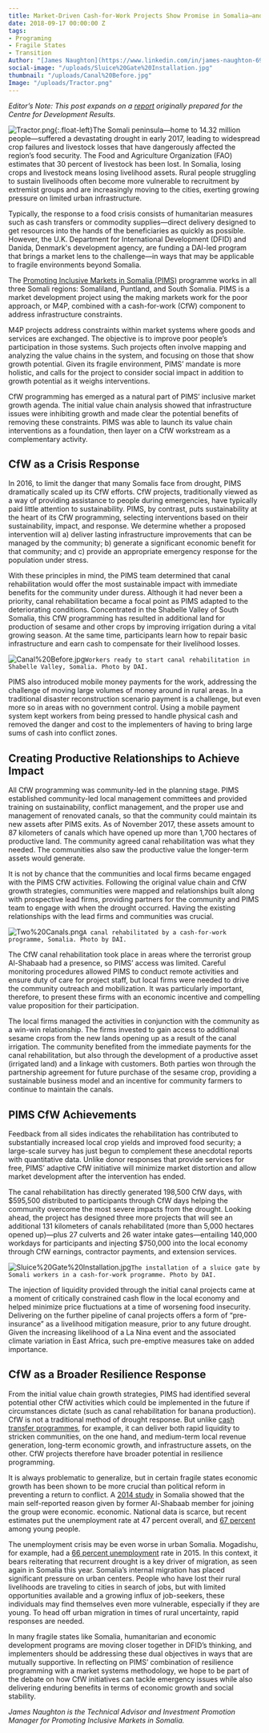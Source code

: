```yaml
---
title: Market-Driven Cash-for-Work Projects Show Promise in Somalia—and Beyond?
date: 2018-09-17 00:00:00 Z
tags:
- Programing
- Fragile States
- Transition
Author: "[James Naughton](https://www.linkedin.com/in/james-naughton-69973417/) "
social-image: "/uploads/Sluice%20Gate%20Installation.jpg"
thumbnail: "/uploads/Canal%20Before.jpg"
Image: "/uploads/Tractor.png"
---
```


*Editor’s Note: This post expands on a [report](https://docs.wixstatic.com/ugd/f9ec1c_30a110c3682b4acfa185d34e7b1d3614.pdf) originally prepared for the Centre for Development Results.* 

![Tractor.png](/uploads/Tractor.png "Sesame land preparation in Jowhar"){:.float-left}The Somali peninsula—home to 14.32 million people—suffered a devastating drought in early 2017, leading to widespread crop failures and livestock losses that have dangerously affected the region’s food security. The Food and Agriculture Organization (FAO) estimates that 30 percent of livestock has been lost. In Somalia, losing crops and livestock means losing livelihood assets. Rural people struggling to sustain livelihoods often become more vulnerable to recruitment by extremist groups and are increasingly moving to the cities, exerting growing pressure on limited urban infrastructure.

<!--more-->

Typically, the response to a food crisis consists of humanitarian measures such as cash transfers or commodity supplies—direct delivery designed to get resources into the hands of the beneficiaries as quickly as possible. However, the U.K. Department for International Development (DFID) and Danida, Denmark's development agency, are funding a DAI-led program that brings a market lens to the challenge—in ways that may be applicable to fragile environments beyond Somalia.

The [Promoting Inclusive Markets in Somalia (PIMS)](https://www.dai.com/our-work/projects/somalia-promoting-inclusive-markets-somalia) programme works in all three Somali regions: Somaliland, Puntland, and South Somalia. PIMS is a market development project using the making markets work for the poor approach, or M4P, combined with a cash-for-work (CfW) component to address infrastructure constraints. 

M4P projects address constraints within market systems where goods and services are exchanged. The objective is to improve poor people’s participation in those systems. Such projects often involve mapping and analyzing the value chains in the system, and focusing on those that show growth potential. Given its fragile environment, PIMS’ mandate is more holistic, and calls for the project to consider social impact in addition to growth potential as it weighs interventions. 

CfW programming has emerged as a natural part of PIMS’ inclusive market growth agenda. The initial value chain analysis showed that infrastructure issues were inhibiting growth and made clear the potential benefits of removing these constraints. PIMS was able to launch its value chain interventions as a foundation, then layer on a CfW workstream as a complementary activity. 

## CfW as a Crisis Response

In 2016, to limit the danger that many Somalis face from drought, PIMS dramatically scaled up its CfW efforts. CfW projects, traditionally viewed as a way of providing assistance to people during emergencies, have typically paid little attention to sustainability. PIMS, by contrast, puts sustainability at the heart of its CfW programming, selecting interventions based on their sustainability, impact, and response. We determine whether a proposed intervention will a) deliver lasting infrastructure improvements that can be managed by the community; b) generate a significant economic benefit for that community; and c) provide an appropriate emergency response for the population under stress. 

With these principles in mind, the PIMS team determined that canal rehabilitation would offer the most sustainable impact with immediate benefits for the community under duress. Although it had never been a priority, canal rehabilitation became a focal point as PIMS adapted to the deteriorating conditions. Concentrated in the Shabelle Valley of South Somalia, this CfW programming has resulted in additional land for production of sesame and other crops by improving irrigation during a vital growing season. At the same time, participants learn how to repair basic infrastructure and earn cash to compensate for their livelihood losses. 

![Canal%20Before.jpg](/uploads/Canal%20Before.jpg)`Workers ready to start canal rehabilitation in Shabelle Valley, Somalia. Photo by DAI.`

PIMS also introduced mobile money payments for the work, addressing the challenge of moving large volumes of money around in rural areas. In a traditional disaster reconstruction scenario payment is a challenge, but even more so in areas with no government control. Using a mobile payment system kept workers from being pressed to handle physical cash and removed the danger and cost to the implementers of having to bring large sums of cash into conflict zones. 

## Creating Productive Relationships to Achieve Impact

All CfW programming was community-led in the planning stage. PIMS established community-led local management committees and provided training on sustainability, conflict management, and the proper use and management of renovated canals, so that the community could maintain its new assets after PIMS exits. As of November 2017, these assets amount to 87 kilometers of canals which have opened up more than 1,700 hectares of productive land. The community agreed canal rehabilitation was what they needed. The communities also saw the productive value the longer-term assets would generate. 

It is not by chance that the communities and local firms became engaged with the PIMS CfW activities. Following the original value chain and CfW growth strategies, communities were mapped and relationships built along with prospective lead firms, providing partners for the community and PIMS team to engage with when the drought occurred. Having the existing relationships with the lead firms and communities was crucial. 

![Two%20Canals.png](/uploads/Two%20Canals.png)`A canal rehabilitated by a cash-for-work programme, Somalia. Photo by DAI.`

The CfW canal rehabilitation took place in areas where the terrorist group Al-Shabaab had a presence, so PIMS’ access was limited. Careful monitoring procedures allowed PIMS to conduct remote activities and ensure duty of care for project staff, but local firms were needed to drive the community outreach and mobilization. It was particularly important, therefore, to present these firms with an economic incentive and compelling value proposition for their participation.

The local firms managed the activities in conjunction with the community as a win-win relationship. The firms invested to gain access to additional sesame crops from the new lands opening up as a result of the canal irrigation. The community benefited from the immediate payments for the canal rehabilitation, but also through the development of a productive asset (irrigated land) and a linkage with customers. Both parties won through the partnership agreement for future purchase of the sesame crop, providing a sustainable business model and an incentive for community farmers to continue to maintain the canals.

## PIMS CfW Achievements 

Feedback from all sides indicates the rehabilitation has contributed to substantially increased local crop yields and improved food security; a large-scale survey has just begun to complement these anecdotal reports with quantitative data. Unlike donor responses that provide services for free, PIMS’ adaptive CfW initiative will minimize market distortion and allow market development after the intervention has ended.  

The canal rehabilitation has directly generated 198,500 CfW days, with $595,500 distributed to participants through CfW days helping the community overcome the most severe impacts from the drought. Looking ahead, the project has designed three more projects that will see an additional 131 kilometers of canals rehabilitated (more than 5,000 hectares opened up)—plus 27 culverts and 26 water intake gates—entailing 140,000 workdays for participants and injecting $750,000 into the local economy through CfW earnings, contractor payments, and extension services.

![Sluice%20Gate%20Installation.jpg](/uploads/Sluice%20Gate%20Installation.jpg)`The installation of a sluice gate by Somali workers in a cash-for-work programme. Photo by DAI.`

The injection of liquidity provided through the initial canal projects came at a moment of critically constrained cash flow in the local economy and helped minimize price fluctuations at a time of worsening food insecurity. Delivering on the further pipeline of canal projects offers a form of “pre-insurance” as a livelihood mitigation measure, prior to any future drought. Given the increasing likelihood of a La Nina event and the associated climate variation in East Africa, such pre-emptive measures take on added importance. 

## CfW as a Broader Resilience Response

From the initial value chain growth strategies, PIMS had identified several potential other CfW activities which could be implemented in the future if circumstances dictate (such as canal rehabilitation for banana production). CfW is not a traditional method of drought response. But unlike [cash transfer programmes](https://www.dai.com/our-work/projects/kenya-hunger-safety-net-programme-phase-2-hsnp2), for example, it can deliver both rapid liquidity to stricken communities, on the one hand, and medium-term local revenue generation, long-term economic growth, and infrastructure assets, on the other. CfW projects therefore have broader potential in resilience programming. 

It is always problematic to generalize, but in certain fragile states economic growth has been shown to be more crucial than political reform in preventing a return to conflict. A [2014 study](https://issafrica.s3.amazonaws.com/site/uploads/Paper266.pdf) in Somalia showed that the main self-reported reason given by former Al-Shabaab member for joining the group were economic. economic. National data is scarce, but recent estimates put the unemployment rate at 47 percent overall, and [67 percent](http://www.oecd.org/dev/africa/) among young people. 

The unemployment crisis may be even worse in urban Somalia. Mogadishu, for example, had a [66 percent unemployment](http://fragilecities.igarape.org.br/) rate in 2015. In this context, it bears reiterating that recurrent drought is a key driver of migration, as seen again in Somalia this year. Somalia’s internal migration has placed significant pressure on urban centers. People who have lost their rural livelihoods are traveling to cities in search of jobs, but with limited opportunities available and a growing influx of job-seekers, these individuals may find themselves even more vulnerable, especially if they are young. To head off urban migration in times of rural uncertainty, rapid responses are needed. 

In many fragile states like Somalia, humanitarian and economic development programs are moving closer together in DFID’s thinking, and implementers should be addressing these dual objectives in ways that are mutually supportive. In reflecting on PIMS’ combination of resilience programming with a market systems methodology, we hope to be part of the debate on how CfW initiatives can tackle emergency issues while also delivering enduring benefits in terms of economic growth and social stability. 

*James Naughton is the Technical Advisor and Investment Promotion Manager for Promoting Inclusive Markets in Somalia.*